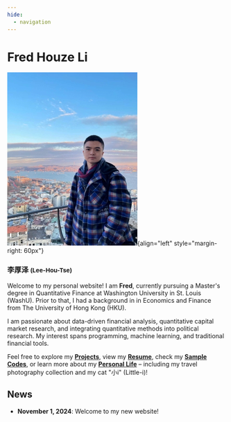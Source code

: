 ```yaml
---
hide:
  - navigation
---
```


# **Fred** Houze Li
![Headshot](assets/photo_300px.jpg){align="left" style="margin-right: 60px"}

### 李厚泽  <span style="font-size: smaller;"> (Lee-Hou-Tse) </span>





Welcome to my personal website! I am **Fred**, currently pursuing a Master's degree in Quantitative Finance at Washington University in St. Louis (WashU). Prior to that, I had a background in in Economics and Finance from The University of Hong Kong (HKU).

I am passionate about data-driven financial analysis, quantitative capital market research, and integrating quantitative methods into political research. My interest spans programming, machine learning, and traditional financial tools.

Feel free to explore my [**Projects**](projects.md), view my [**Resume**](cv.md), check my [**Sample Codes**](sample_codes.md), or learn more about my [**Personal Life**](personal.md) – including my travel photography collection and my cat "小i" (Little-i)!

## **News**
- **November 1, 2024**: Welcome to my new website!
